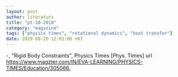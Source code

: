 ```yaml
---
layout: post
author: literaturx
title: "pt-10-2018"
category: "magazine"
tags: ["physics times", "rotational dynamics", "heat transfer"]
date: 2020-08-20 12:03:00 +07
---
```


-, "Rigid Body Constraints", Physics Times [Phys. Times]
url <https://www.magzter.com/IN/EVA-LEARNING/PHYSICS-TIMES/Education/305066>[.](https://drive.google.com/file/d/1wX5jLF7S208xqzFgxbRmcC8pgEXwGkpi/view?usp=sharing)
